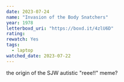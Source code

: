```yaml
---
date: 2023-07-24
name: "Invasion of the Body Snatchers"
year: 1978
letterboxd_uri: "https://boxd.it/4zlU6D"
rating: 
rewatch: Yes
tags:
  - laptop
watched_date: 2023-07-22
---
```


the origin of the SJW autistic "reee!!" meme?
